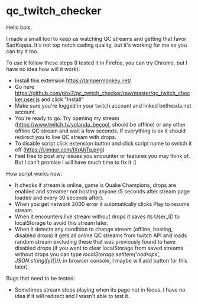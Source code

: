 # qc_twitch_checker
Hello bois.

I made a small tool to keep us watching QC streams and getting that favor SadKappa. It's not top notch coding quality, but it's working for me so you can try it too.

To use it follow these steps (I tested it in Firefox, you can try Chrome, but I have no idea how will it work):
- Install this extension https://tampermonkey.net/
- Go here https://github.com/phx7/qc_twitch_checker/raw/master/qc_twitch_checker.user.js and click "Install"
- Make sure you're logged in your twitch account and linked bethesda.net account
- You're ready to go. Try opening my stream (https://www.twitch.tv/yolanda_becool, should be offline) or any other offline QC stream and wait a few seconds. If everything is ok it should redirect you to live QC stream with drops.
- To disable script click extension button and click script name to switch it off (https://i.imgur.com/lXrAhTq.png)
- Feel free to post any issues you encounter or features you may think of. But I can't promise I will have much time to fix it :]

How script works now:
- It checks if stream is online, game is Quake Champions, drops are enabled and streamer not hosting anyone (5 seconds after stream page loaded and every 30 seconds after).
- When you get network 2000 error it automatically clicks Play to resume stream.
- When it encounters live stream without drops it saves its User_ID to localStorage to avoid this stream later.
- When it detects any condition to change stream (offline, hosting, disabled drops) it gets all online QC streams from twitch API and loads random stream excluding these that was previously found to have disabled drops (if you want to clear localStorage from saved streams without drops you can type *localStorage.setItem('nodrops', JSON.stringify([]));* in browser console, I maybe will add button for this later).

Bugs that need to be tested:
- Sometimes stream stops playing when its page not in focus. I have no idea if it will redirect and I wasn't able to test it.
